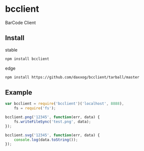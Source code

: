 bcclient
========
BarCode Client

Install
-------
stable
```bash
npm install bcclient
```
edge
```bash
npm install https://github.com/daxxog/bcclient/tarball/master
```

Example
-------
```javascript
var bcclient = require('bcclient')('localhost', 8888),
    fs = require('fs');

bcclient.png('12345', function(err, data) {
    fs.writeFileSync('test.png', data);
});

bcclient.svg('12345', function(err, data) {
    console.log(data.toString());
});
```